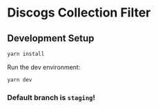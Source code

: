 # Discogs Collection Filter

## Development Setup
```bash
yarn install
```

Run the dev environment:
```bash
yarn dev
```

### Default branch is `staging`!
